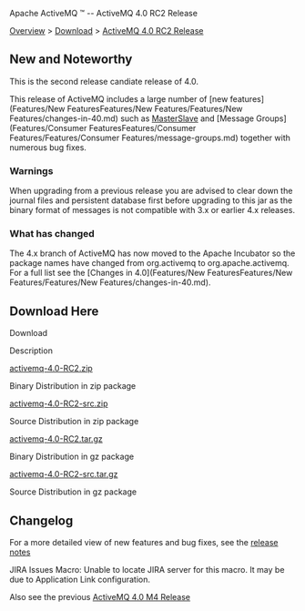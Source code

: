 Apache ActiveMQ ™ -- ActiveMQ 4.0 RC2 Release 

[Overview](overview.md) > [Download](OverviewOverview/Overview/download.md) > [ActiveMQ 4.0 RC2 Release](Overview/DownloadOverview/Download/Overview/Download/activemq-40-rc2-release.md)


New and Noteworthy
------------------

This is the second release candiate release of 4.0.

This release of ActiveMQ includes a large number of [new features](Features/New FeaturesFeatures/New Features/Features/New Features/changes-in-40.md) such as [MasterSlave](Features/ClusteringFeatures/Clustering/Features/Clustering/masterslave.md) and [Message Groups](Features/Consumer FeaturesFeatures/Consumer Features/Features/Consumer Features/message-groups.md) together with numerous bug fixes.

### Warnings

When upgrading from a previous release you are advised to clear down the journal files and persistent database first before upgrading to this jar as the binary format of messages is not compatible with 3.x or earlier 4.x releases.

### What has changed

The 4.x branch of ActiveMQ has now moved to the Apache Incubator so the package names have changed from org.activemq to org.apache.activemq. For a full list see the [Changes in 4.0](Features/New FeaturesFeatures/New Features/Features/New Features/changes-in-40.md).

Download Here
-------------

Download

Description

[activemq-4.0-RC2.zip](http://cvs.apache.org/repository/incubator-activemq/distributions/activemq-4.0-RC2.zip)

Binary Distribution in zip package

[activemq-4.0-RC2-src.zip](http://cvs.apache.org/repository/incubator-activemq/distributions/activemq-4.0-RC2-src.zip)

Source Distribution in zip package

[activemq-4.0-RC2.tar.gz](http://cvs.apache.org/repository/incubator-activemq/distributions/activemq-4.0-RC2.tar.gz)

Binary Distribution in gz package

[activemq-4.0-RC2-src.tar.gz](http://cvs.apache.org/repository/incubator-activemq/distributions/activemq-4.0-RC2-src.tar.gz)

Source Distribution in gz package

Changelog
---------

For a more detailed view of new features and bug fixes, see the [release notes](https://issues.apache.org/activemq/secure/ReleaseNote.jspa?projectId=10520&styleName=Html&version=11750)

JIRA Issues Macro: Unable to locate JIRA server for this macro. It may be due to Application Link configuration.

Also see the previous [ActiveMQ 4.0 M4 Release](Overview/DownloadOverview/Download/Overview/Download/activemq-40-m4-release.md)

